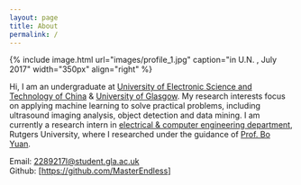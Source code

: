 ```yaml
---
layout: page
title: About
permalink: /
---
```


{% include image.html url="images/profile_1.jpg" caption="in U.N. , July 2017" width="350px" align="right" %}

Hi, I am an undergraduate at [University of Electronic Science and Technology of China] & [University of Glasgow]. My research interests focus on applying machine learning to solve practical problems, including ultrasound imaging analysis, object detection and data mining.
I am currently a research intern in [electrical & computer engineering department], Rutgers University, where I researched under the guidance of [Prof. Bo Yuan]. 

Email: [2289217l@student.gla.ac.uk]  <br />
Github: [https://github.com/MasterEndless]
	 


[University of Glasgow]: https://www.gla.ac.uk/
[electrical & computer engineering department]: https://www.ece.rutgers.edu/about-us
[Prof. Bo Yuan]: https://sites.google.com/site/boyuaneecs/
[University of Electronic Science and Technology of China]: https://www.uestc.edu.cn/
[Oculus]: https://www.oculus.com/
[2289217l@student.gla.ac.uk]: 2289217l@student.gla.ac.uk
[https://github.com/MasterEndless]: https://github.com/MasterEndless

